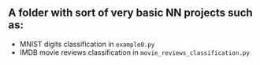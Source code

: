 ## A folder with sort of very basic NN projects such as:

* MNIST digits classification in `example0.py`
* IMDB movie reviews classification in `movie_reviews_classification.py`
